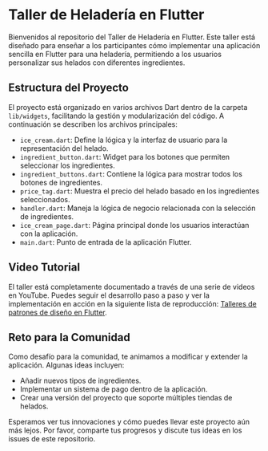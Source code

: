 # Taller de Heladería en Flutter

Bienvenidos al repositorio del Taller de Heladería en Flutter. Este taller está diseñado para enseñar a los participantes cómo implementar una aplicación sencilla en Flutter para una heladería, permitiendo a los usuarios personalizar sus helados con diferentes ingredientes.

## Estructura del Proyecto

El proyecto está organizado en varios archivos Dart dentro de la carpeta `lib/widgets`, facilitando la gestión y modularización del código. A continuación se describen los archivos principales:

- `ice_cream.dart`: Define la lógica y la interfaz de usuario para la representación del helado.
- `ingredient_button.dart`: Widget para los botones que permiten seleccionar los ingredientes.
- `ingredient_buttons.dart`: Contiene la lógica para mostrar todos los botones de ingredientes.
- `price_tag.dart`: Muestra el precio del helado basado en los ingredientes seleccionados.
- `handler.dart`: Maneja la lógica de negocio relacionada con la selección de ingredientes.
- `ice_cream_page.dart`: Página principal donde los usuarios interactúan con la aplicación.
- `main.dart`: Punto de entrada de la aplicación Flutter.

## Video Tutorial

El taller está completamente documentado a través de una serie de videos en YouTube. Puedes seguir el desarrollo paso a paso y ver la implementación en acción en la siguiente lista de reproducción: [Talleres de patrones de diseño en Flutter](https://www.youtube.com/playlist?list=PLVHgUFk3-sZQ566v5q5_6LKRmM2PLlkgs).

## Reto para la Comunidad

Como desafío para la comunidad, te animamos a modificar y extender la aplicación. Algunas ideas incluyen:
- Añadir nuevos tipos de ingredientes.
- Implementar un sistema de pago dentro de la aplicación.
- Crear una versión del proyecto que soporte múltiples tiendas de helados.

Esperamos ver tus innovaciones y cómo puedes llevar este proyecto aún más lejos. Por favor, comparte tus progresos y discute tus ideas en los issues de este repositorio.
